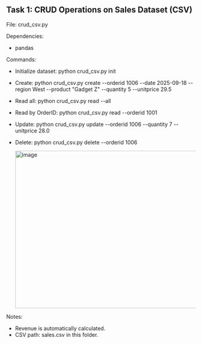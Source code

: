 Task 1: CRUD Operations on Sales Dataset (CSV)
---------------------------------------------
File: crud_csv.py

Dependencies:
- pandas

Commands:
- Initialize dataset:
  python crud_csv.py init
- Create:
  python crud_csv.py create --orderid 1006 --date 2025-09-18 --region West --product "Gadget Z" --quantity 5 --unitprice 29.5
- Read all:
  python crud_csv.py read --all
- Read by OrderID:
  python crud_csv.py read --orderid 1001
- Update:
  python crud_csv.py update --orderid 1006 --quantity 7 --unitprice 28.0
- Delete:
  python crud_csv.py delete --orderid 1006

  <img width="816" height="418" alt="image" src="https://github.com/user-attachments/assets/ff561b05-c652-471a-9d94-609892094758" />


Notes:
- Revenue is automatically calculated.
- CSV path: sales.csv in this folder.
